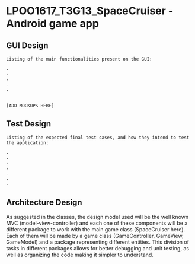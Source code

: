 # LPOO1617_T3G13_SpaceCruiser - Android game app 



## GUI Design
    
    Listing of the main functionalities present on the GUI:
    
    -
    -
    -
    -
    -
    
    
    [ADD MOCKUPS HERE]
    
    
    
 
## Test Design

    Listing of the expected final test cases, and how they intend to test the application:
    
    -
    -
    -
    -
    -
    -
    -
    
    
## Architecture Design

As suggested in the classes, the design model used will be the well known MVC (model-view-controller) and each one of these components will be a different package to work with the main game class (SpaceCruiser here).
Each of them will be made by a game class (GameController, GameView, GameModel) and a package representing different entities.
This division of tasks in different packages allows for better debugging and unit testing, as well as organizing the code making it simpler to understand.

